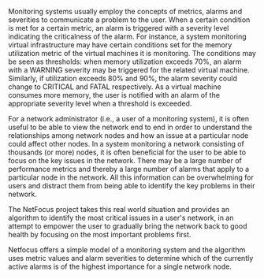 Monitoring systems usually employ the concepts of metrics, alarms and severities to communicate a problem to the user. When a certain condition is met for a certain metric, an alarm is triggered with a severity level indicating the criticalness of the alarm. For instance, a system monitoring virtual infrastructure may have certain conditions set for the memory utilization metric of the virtual machines it is monitoring. The conditions may be seen as thresholds: when memory utilization exceeds 70%, an alarm with a WARNING severity may be triggered for the related virtual machine. Similarly, if utilization exceeds 80% and 90%, the alarm severity could change to CRITICAL and FATAL respectively. As a virtual machine consumes more memory, the user is notified with an alarm of the appropriate severity level when a threshold is exceeded.

For a network administrator (i.e., a user of a monitoring system), it is often useful to be able to view the network end to end in order to understand the relationships among network nodes and how an issue at a particular node could affect other nodes.  In a system monitoring a network consisting of thousands (or more) nodes, it is often beneficial for the user to be able to focus on the key issues in the network. There may be a large number of performance metrics and thereby a large number of alarms that apply to a particular node in the network. All this information can be overwhelming for users and distract them from being able to identify the key problems in their network.

The NetFocus project takes this real world situation and provides an algorithm to identify the most critical issues in a user's network, in an attempt to empower the user to gradually bring the network back to good health by focusing on the most important problems first.

Netfocus offers a simple model of a monitoring system and the algorithm uses metric values and alarm severities to determine which of the currently active alarms is of the highest importance for a single network node.
